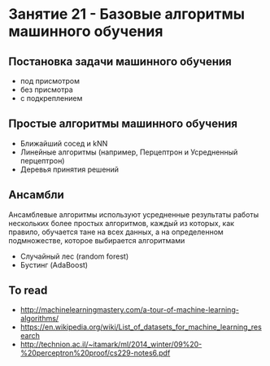# Занятие 21 - Базовые алгоритмы машинного обучения

## Постановка задачи машинного обучения

- под присмотром
- без присмотра
- с подкреплением


## Простые алгоритмы машинного обучения

- Ближайший сосед и kNN
- Линейные алгоритмы (например, Перцептрон и Усредненный перцептрон)
- Деревья принятия решений


## Ансамбли

Ансамблевые алгоритмы используют усредненные результаты работы нескольких более простых алгоритмов, каждый из которых, как правило, обучается тане на всех данных, а на определенном подмножестве, которое выбирается алгоритмами

- Случайный лес (random forest)
- Бустинг (AdaBoost)


## To read

- http://machinelearningmastery.com/a-tour-of-machine-learning-algorithms/
- https://en.wikipedia.org/wiki/List_of_datasets_for_machine_learning_research
- http://technion.ac.il/~itamark/ml/2014_winter/09%20-%20perceptron%20proof/cs229-notes6.pdf

